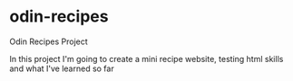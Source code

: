 # odin-recipes

Odin Recipes Project

In this project I'm going to create a mini recipe website, testing html skills and what I've learned so far

